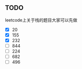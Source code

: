 ## TODO

leetcode上关于栈的题目大家可以先做

- [x] 20
- [x] 155
- [x] 232
- [ ] 844
- [ ] 224
- [ ] 682
- [ ] 496